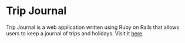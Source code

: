 # Trip Journal

Trip Journal is a web application written using Ruby on Rails that allows users to keep a journal of trips and holidays. Visit it [here](https://trip-journal.herokuapp.com/).
